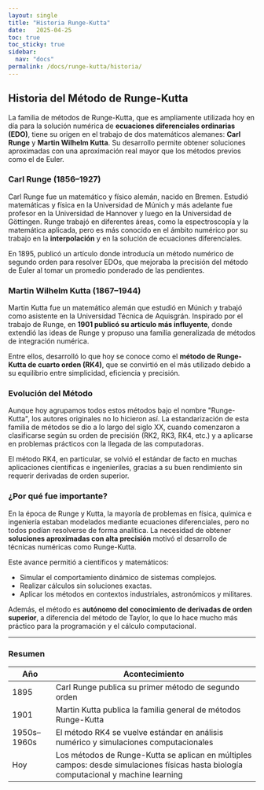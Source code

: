 ```yaml
---
layout: single
title: "Historia Runge-Kutta"
date:   2025-04-25 
toc: true
toc_sticky: true
sidebar:
  nav: "docs"
permalink: /docs/runge-kutta/historia/
---
```



##  Historia del Método de Runge-Kutta

La familia de métodos de Runge-Kutta, que es ampliamente utilizada hoy en día para la solución numérica de **ecuaciones diferenciales ordinarias (EDO)**, tiene su origen en el trabajo de dos matemáticos alemanes: **Carl Runge** y **Martin Wilhelm Kutta**. Su desarrollo permite obtener soluciones aproximadas con una aproximación real mayor que los métodos previos como el de Euler.

### Carl Runge (1856–1927)

Carl Runge fue un matemático y físico alemán, nacido en Bremen. Estudió matemáticas y física en la Universidad de Múnich y más adelante fue profesor en la Universidad de Hannover y luego en la Universidad de Göttingen. Runge trabajó en diferentes áreas, como la espectroscopía y la matemática aplicada, pero es más conocido en el ámbito numérico por su trabajo en la **interpolación** y en la solución de ecuaciones diferenciales.

En 1895, publicó un artículo donde introducía un método numérico de segundo orden para resolver EDOs, que mejoraba la precisión del método de Euler al tomar un promedio ponderado de las pendientes.

### Martin Wilhelm Kutta (1867–1944)

Martin Kutta fue un matemático alemán que estudió en Múnich y trabajó como asistente en la Universidad Técnica de Aquisgrán. Inspirado por el trabajo de Runge, en **1901 publicó su artículo más influyente**, donde extendió las ideas de Runge y propuso una familia generalizada de métodos de integración numérica.

Entre ellos, desarrolló lo que hoy se conoce como el **método de Runge-Kutta de cuarto orden (RK4)**, que se convirtió en el más utilizado debido a su equilibrio entre simplicidad, eficiencia y precisión.

###  Evolución del Método

Aunque hoy agrupamos todos estos métodos bajo el nombre "Runge-Kutta", los autores originales no lo hicieron así. La estandarización de esta familia de métodos se dio a lo largo del siglo XX, cuando comenzaron a clasificarse según su orden de precisión (RK2, RK3, RK4, etc.) y a aplicarse en problemas prácticos con la llegada de las computadoras.

El método RK4, en particular, se volvió el estándar de facto en muchas aplicaciones científicas e ingenieriles, gracias a su buen rendimiento sin requerir derivadas de orden superior.

### ¿Por qué fue importante?

En la época de Runge y Kutta, la mayoría de problemas en física, química e ingeniería estaban modelados mediante ecuaciones diferenciales, pero no todos podían resolverse de forma analítica. La necesidad de obtener **soluciones aproximadas con alta precisión** motivó el desarrollo de técnicas numéricas como Runge-Kutta.

Este avance permitió a científicos y matemáticos:

- Simular el comportamiento dinámico de sistemas complejos.
- Realizar cálculos sin soluciones exactas.
- Aplicar los métodos en contextos industriales, astronómicos y militares.

Además, el método es **autónomo del conocimiento de derivadas de orden superior**, a diferencia del método de Taylor, lo que lo hace mucho más práctico para la programación y el cálculo computacional.

---

###  Resumen

| Año | Acontecimiento |
|-----|----------------|
| 1895 | Carl Runge publica su primer método de segundo orden |
| 1901 | Martin Kutta publica la familia general de métodos Runge-Kutta |
| 1950s–1960s | El método RK4 se vuelve estándar en análisis numérico y simulaciones computacionales |
| Hoy | Los métodos de Runge-Kutta se aplican en múltiples campos: desde simulaciones físicas hasta biología computacional y machine learning |


